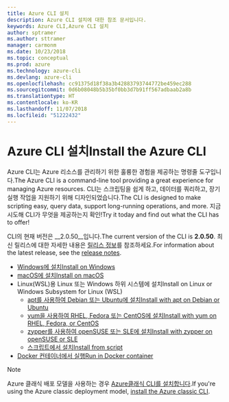 ```yaml
---
title: Azure CLI 설치
description: Azure CLI 설치에 대한 참조 문서입니다.
keywords: Azure CLI,Azure CLI 설치
author: sptramer
ms.author: sttramer
manager: carmonm
ms.date: 10/23/2018
ms.topic: conceptual
ms.prod: azure
ms.technology: azure-cli
ms.devlang: azure-cli
ms.openlocfilehash: cc91375d18f38a3b42883793744772be459ec288
ms.sourcegitcommit: 0d6b08048b5b35bf0bb3d7b91ff567adbaab2a8b
ms.translationtype: HT
ms.contentlocale: ko-KR
ms.lasthandoff: 11/07/2018
ms.locfileid: "51222432"
---
```

# <a name="install-the-azure-cli"></a><span data-ttu-id="c2bad-104">Azure CLI 설치</span><span class="sxs-lookup"><span data-stu-id="c2bad-104">Install the Azure CLI</span></span>

<span data-ttu-id="c2bad-105">Azure CLI는 Azure 리소스를 관리하기 위한 훌륭한 경험을 제공하는 명령줄 도구입니다.</span><span class="sxs-lookup"><span data-stu-id="c2bad-105">The Azure CLI is a command-line tool providing a great experience for managing Azure resources.</span></span> <span data-ttu-id="c2bad-106">CLI는 스크립팅을 쉽게 하고, 데이터를 쿼리하고, 장기 실행 작업을 지원하기 위해 디자인되었습니다.</span><span class="sxs-lookup"><span data-stu-id="c2bad-106">The CLI is designed to make scripting easy, query data, support long-running operations, and more.</span></span> <span data-ttu-id="c2bad-107">지금 시도해 CLI가 무엇을 제공하는지 확인!</span><span class="sxs-lookup"><span data-stu-id="c2bad-107">Try it today and find out what the CLI has to offer!</span></span>

<span data-ttu-id="c2bad-108">CLI의 현재 버전은 __2.0.50__입니다.</span><span class="sxs-lookup"><span data-stu-id="c2bad-108">The current version of the CLI is __2.0.50__.</span></span> <span data-ttu-id="c2bad-109">최신 릴리스에 대한 자세한 내용은 [릴리스 정보](release-notes-azure-cli.md)를 참조하세요.</span><span class="sxs-lookup"><span data-stu-id="c2bad-109">For information about the latest release, see the [release notes](release-notes-azure-cli.md).</span></span>

* [<span data-ttu-id="c2bad-110">Windows에 설치</span><span class="sxs-lookup"><span data-stu-id="c2bad-110">Install on Windows</span></span>](install-azure-cli-windows.md)
* [<span data-ttu-id="c2bad-111">macOS에 설치</span><span class="sxs-lookup"><span data-stu-id="c2bad-111">Install on macOS</span></span>](install-azure-cli-macos.md)
* <span data-ttu-id="c2bad-112">Linux(WSL)용 Linux 또는 Windows 하위 시스템에 설치</span><span class="sxs-lookup"><span data-stu-id="c2bad-112">Install on Linux or Windows Subsystem for Linux (WSL)</span></span>
  * [<span data-ttu-id="c2bad-113">apt를 사용하여 Debian 또는 Ubuntu에 설치</span><span class="sxs-lookup"><span data-stu-id="c2bad-113">Install with apt on Debian or Ubuntu</span></span>](install-azure-cli-apt.md)
  * [<span data-ttu-id="c2bad-114">yum을 사용하여 RHEL, Fedora 또는 CentOS에 설치</span><span class="sxs-lookup"><span data-stu-id="c2bad-114">Install with yum on RHEL, Fedora, or CentOS</span></span>](install-azure-cli-yum.md)
  * [<span data-ttu-id="c2bad-115">zypper를 사용하여 openSUSE 또는 SLE에 설치</span><span class="sxs-lookup"><span data-stu-id="c2bad-115">Install with zypper on openSUSE or SLE</span></span>](install-azure-cli-zypper.md)
  * [<span data-ttu-id="c2bad-116">스크립트에서 설치</span><span class="sxs-lookup"><span data-stu-id="c2bad-116">Install from script</span></span>](install-azure-cli-linux.md)
* [<span data-ttu-id="c2bad-117">Docker 컨테이너에서 실행</span><span class="sxs-lookup"><span data-stu-id="c2bad-117">Run in Docker container</span></span>](run-azure-cli-docker.md)

> [!NOTE]
> <span data-ttu-id="c2bad-118">Azure 클래식 배포 모델을 사용하는 경우 [Azure클래식 CLI를 설치합니다](install-classic-cli.md).</span><span class="sxs-lookup"><span data-stu-id="c2bad-118">If you're using the Azure classic deployment model, [install the Azure classic CLI](install-classic-cli.md).</span></span>
